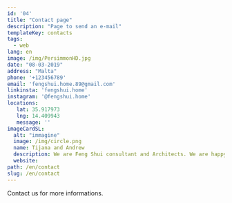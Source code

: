 ```yaml
---
id: '04'
title: "Contact page"
description: "Page to send an e-mail"
templateKey: contacts
tags:
  - web
lang: en
image: /img/PersimmonHD.jpg
date: "08-03-2019"
address: "Malta"
phone: '+123456789'
email: 'fengshui.home.89@gmail.com'
linkinsta: 'fengshui.home'
instagram: '@fengshui.home'
locations:
   lat: 35.917973
   lng: 14.409943
   message: ''
imageCardSL:
  alt: "immagine"
  image: /img/circle.png
  name: Tijana and Andrew
  description: We are Feng Shui consultant and Architects. We are happy to help you!
  website:   
path: /en/contact
slug: /en/contact
---
```


Contact us for more informations.
